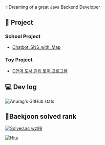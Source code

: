 ✨Dreaming of a great Java Backend Developer
## 📝 Project

### **School Project**

- [Chatbot_SNS_with_Map]( https://github.com/WooJinDeve/BIT_Project--Chatbot_SNS_with_Map)

### **Toy Project**

- [C언어 도서 관리 토이 프로그램]( https://github.com/oddnine/Book_Management_Program_C)

## 💻 Dev log</br>
 ![Anurag's GitHub stats](https://github-readme-stats.vercel.app/api?username=jangwon3828&show_icons=true&theme=cobalt)
 
 ## 🏅Baekjoon solved rank </br>
[![Solved.ac
wz99](http://mazassumnida.wtf/api/v2/generate_badge?boj=wz99)](https://solved.ac/wz99)

[![Hits](https://hits.seeyoufarm.com/api/count/incr/badge.svg?url=https%3A%2F%2Fgithub.com%2Fjangwon3828&count_bg=%2379C83D&title_bg=%23555555&icon=&icon_color=%23E7E7E7&title=hits&edge_flat=true)](https://hits.seeyoufarm.com)

